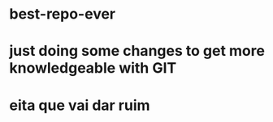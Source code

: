 # best-repo-ever
# just doing some changes to get more knowledgeable with GIT

# eita que vai dar ruim
